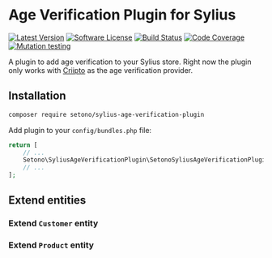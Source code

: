 # Age Verification Plugin for Sylius

[![Latest Version][ico-version]][link-packagist]
[![Software License][ico-license]](LICENSE)
[![Build Status][ico-github-actions]][link-github-actions]
[![Code Coverage][ico-code-coverage]][link-code-coverage]
[![Mutation testing][ico-infection]][link-infection]

A plugin to add age verification to your Sylius store. Right now the plugin only works with [Criipto](https://www.criipto.com/) as the age verification provider.

## Installation

```bash
composer require setono/sylius-age-verification-plugin
```

Add plugin to your `config/bundles.php` file:

```php
return [
    // ...
    Setono\SyliusAgeVerificationPlugin\SetonoSyliusAgeVerificationPlugin::class => ['all' => true],
    // ...
];
```

## Extend entities

### Extend `Customer` entity

### Extend `Product` entity



[ico-version]: https://poser.pugx.org/setono/sylius-age-verification-plugin/v/stable
[ico-license]: https://poser.pugx.org/setono/sylius-age-verification-plugin/license
[ico-github-actions]: https://github.com/Setono/sylius-age-verification-plugin/workflows/build/badge.svg
[ico-code-coverage]: https://codecov.io/gh/Setono/sylius-age-verification-plugin/branch/master/graph/badge.svg
[ico-infection]: https://img.shields.io/endpoint?style=flat&url=https%3A%2F%2Fbadge-api.stryker-mutator.io%2Fgithub.com%2FSetono%2FSyliusPluginSkeleton%2Fmaster

[link-packagist]: https://packagist.org/packages/setono/sylius-age-verification-plugin
[link-github-actions]: https://github.com/Setono/sylius-age-verification-plugin/actions
[link-code-coverage]: https://codecov.io/gh/Setono/sylius-age-verification-plugin
[link-infection]: https://dashboard.stryker-mutator.io/reports/github.com/Setono/sylius-age-verification-plugin/master
